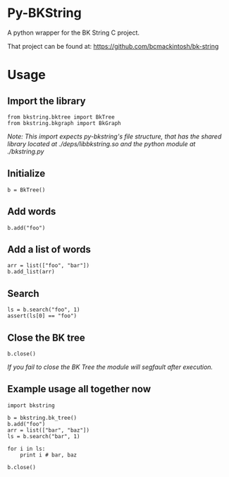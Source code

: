 # Py-BKString
A python wrapper for the BK String C project.

That project can be found at:
https://github.com/bcmackintosh/bk-string

# Usage

## Import the library

    from bkstring.bktree import BkTree
    from bkstring.bkgraph import BkGraph

*Note: This import expects py-bkstring's file structure, that has the shared library located at ./deps/libbkstring.so and the python module at ./bkstring.py*

## Initialize

    b = BkTree()

## Add words

    b.add("foo")

## Add a list of words

    arr = list(["foo", "bar"])
    b.add_list(arr)

## Search

    ls = b.search("foo", 1)
    assert(ls[0] == "foo")

## Close the BK tree

    b.close()

*If you fail to close the BK Tree the module will segfault after execution.*

## Example usage all together now

    import bkstring

    b = bkstring.bk_tree()
    b.add("foo")
    arr = list(["bar", "baz"])
    ls = b.search("bar", 1)

    for i in ls:
        print i # bar, baz

    b.close()
